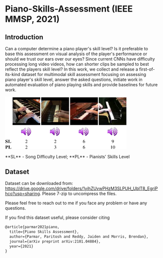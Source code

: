 # Piano-Skills-Assessment (IEEE MMSP, 2021)

## Introduction
Can a computer determine a piano player's skill level? Is it preferable to base this assessment on visual analysis of the player's performance or should we trust our ears over our eyes? Since current CNNs have difficulty processing long video videos, how can shorter clips be sampled to best reflect the players skill level? In this work, we collect and release a first-of-its-kind dataset for multimodal skill assessment focusing on assessing piano player's skill level, answer the asked questions, initiate work in automated evaluation of piano playing skills and provide baselines for future work. 

<p align="left"> <img src="concept.png?raw=true" alt="piano skills assessment" width="400"/> </p>
**SL** - Song Difficulty Level; **PL** - Pianists' Skills Level

## Dataset

Dataset can be downloaded from: https://drive.google.com/drive/folders/1yihZUvwPHzM3SLPUH_UblT8_EgriPhco?usp=sharing. Please 7-zip to uncompress the files.

Please feel free to reach out to me if you face any problem or have any questions.

If you find this dataset useful, please consider citing
```
@article{parmar2021piano,
  title={Piano Skills Assessment},
  author={Parmar, Paritosh and Reddy, Jaiden and Morris, Brendan},
  journal={arXiv preprint arXiv:2101.04884},
  year={2021}
}
```
